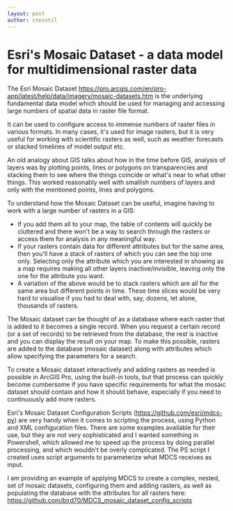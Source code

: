 ```yaml
---
layout: post
author: steintil
---
```


# Esri's Mosaic Dataset - a data model for multidimensional raster data

The Esri Mosaic Dataset https://pro.arcgis.com/en/pro-app/latest/help/data/imagery/mosaic-datasets.htm is the underlying fundamental data model which should be used for managing and accessing large numbers of spatial data in raster file format.

It can be used to configure access to immense numbers of raster files in various formats. In many cases, it's used for image rasters, but it is very useful for working with scientific rasters as well, such as weather forecasts or stacked timelines of model output etc.

An old analogy about GIS talks about how in the time before GIS, analysis of layers was by plotting points, lines or polygons on transparencies and stacking them to see where the things coincide or what's near to what other things. This worked reasonably well with smallish numbers of layers and only with the mentioned points, lines and polygons.

To understand how the Mosaic Dataset can be useful, imagine having to work with a large number of rasters in a GIS:

- If you add them all to your map, the table of contents will quickly be cluttered and there won't be a way to search through the rasters or access them for analysis in any meaningful way.
- If your rasters contain data for different attributes but for the same area, then you'll have a stack of rasters of which you can see the top one only. Selecting only the attribute which you are interested in showing as a map requires making all other layers inactive/invisible, leaving only the one for the attribute you want.
- A variation of the above would be to stack rasters which are all for the same area but different points in time. These time slices would be very hard to visualise if you had to deal with, say, dozens, let alone, thousands of rasters.

The Mosaic dataset can be thought of as a database where each raster that is added to it becomes a single record. When you request a certain record (or a set of records) to be retrieved from the database, the rest is inactive and you can display the result on your map. To make this possible, rasters are added to the database (mosaic dataset) along with attributes which allow specifying the parameters for a search.

To create a Mosaic dataset interactively and adding rasters as needed is possible in ArcGIS Pro, using the built-in tools, but that process can quickly become cumbersome if you have specific requirements for what the mosaic dataset should contain and how it should behave, especially if you need to continuously add more rasters.

Esri's Mosaic Dataset Configuration Scripts (https://github.com/esri/mdcs-py) are very handy when it comes to scripting the process, using Python and XML configuration files. There are some examples available for their use, but they are not very sophisticated and I wanted something in Powershell, which allowed me to speed up the process by doing parallel processing, and which wouldn't be overly complicated. The PS script I created uses script arguments to parameterize what MDCS receives as input.

I am providing an example of applying MDCS to create a complex, nested, set of mosaic datasets, configuring them and adding rasters, as well as populating the database with the attributes for all rasters here:
https://github.com/bird70/MDCS_mosaic_dataset_config_scripts
